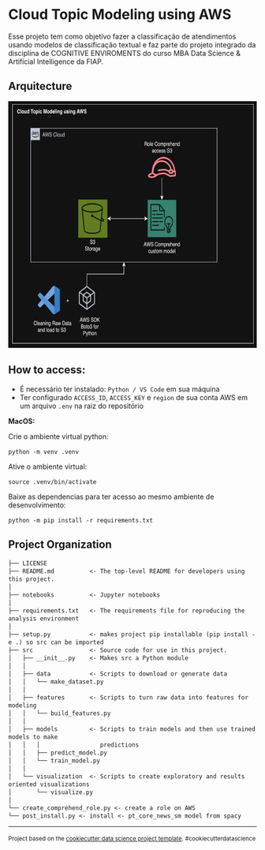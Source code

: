 Cloud Topic Modeling using AWS
==============================

Esse projeto tem como objetivo fazer a classificação de atendimentos usando modelos de classificação textual e faz parte do projeto integrado da disciplina de COGNITIVE ENVIROMENTS do curso MBA Data Science & Artificial Intelligence da FIAP. 

Arquitecture
------------
<img src="src/visualization/arquitetura_aws.png" alt="Alt text" width="800" height="500">

How to access:
------------
- É necessário ter instalado: `Python / VS Code`  em sua máquina
- Ter configurado `ACCESS_ID`, `ACCESS_KEY` e `region` de sua conta AWS em um arquivo `.env` na raiz do repositório

**MacOS:**

Crie o ambiente virtual python:
```
python -m venv .venv
```
Ative o ambiente virtual:
```
source .venv/bin/activate
```
Baixe as dependencias para ter acesso ao mesmo ambiente de desenvolvimento: 
```
python -m pip install -r requirements.txt
```


Project Organization
------------

    ├── LICENSE
    ├── README.md          <- The top-level README for developers using this project.
    │
    ├── notebooks          <- Jupyter notebooks
    │
    ├── requirements.txt   <- The requirements file for reproducing the analysis environment
    │
    ├── setup.py           <- makes project pip installable (pip install -e .) so src can be imported
    ├── src                <- Source code for use in this project.
    │   ├── __init__.py    <- Makes src a Python module
    │   │
    │   ├── data           <- Scripts to download or generate data
    │   │   └── make_dataset.py
    │   │
    │   ├── features       <- Scripts to turn raw data into features for modeling
    │   │   └── build_features.py
    │   │
    │   ├── models         <- Scripts to train models and then use trained models to make
    │   │   │                 predictions
    │   │   ├── predict_model.py
    │   │   └── train_model.py
    │   │
    │   └── visualization  <- Scripts to create exploratory and results oriented visualizations
    │       └── visualize.py
    │
    └── create_comprehend_role.py <- create a role on AWS 
    └── post_install.py <- install <- pt_core_news_sm model from spacy


--------

<p><small>Project based on the <a target="_blank" href="https://drivendata.github.io/cookiecutter-data-science/">cookiecutter data science project template</a>. #cookiecutterdatascience</small></p>
